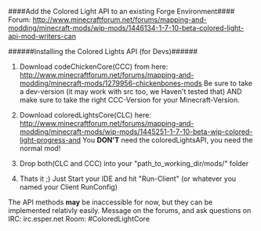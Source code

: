 ####Add the Colored Light API to an existing Forge Environment####
Forum: http://www.minecraftforum.net/forums/mapping-and-modding/minecraft-mods/wip-mods/1446134-1-7-10-beta-colored-light-api-mod-writers-can

######Installing the Colored Lights API (for Devs)######

1. Download codeChickenCore(CCC) from here: http://www.minecraftforum.net/forums/mapping-and-modding/minecraft-mods/1279956-chickenbones-mods  Be sure to take a dev-version (it may work with src too, we Haven't tested that) AND make sure to take the right CCC-Version for your Minecraft-Version.

2. Download coloredLightsCore(CLC) here: http://www.minecraftforum.net/forums/mapping-and-modding/minecraft-mods/wip-mods/1445251-1-7-10-beta-wip-colored-light-progress-and  You **DON'T** need the coloredLightsAPI, you need the normal mod!

3. Drop both(CLC and CCC) into your "path_to_working_dir/mods/" folder

4. Thats it ;)  Just Start your IDE and hit "Run-Client" (or whatever you named your Client RunConfig)


The API methods **may** be inaccessible for now, but they can be implemented relativly easily.  Message on the forums, and ask questions on 
IRC: irc.esper.net 
Room: #ColoredLightCore
